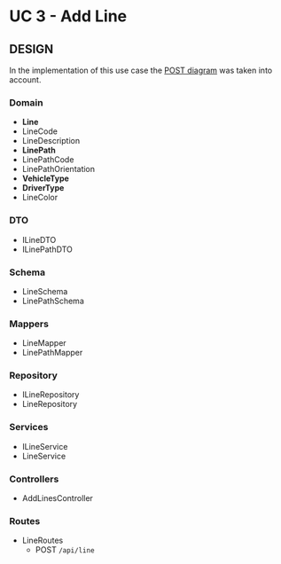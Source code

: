# UC 3 - Add Line #

## DESIGN ##

In the implementation of this use case the [POST diagram](../POST.png) was taken into account.

### Domain ###
* **Line**
* LineCode
* LineDescription
* **LinePath**
* LinePathCode
* LinePathOrientation
* **VehicleType**
* **DriverType**
* LineColor

### DTO ###
* ILineDTO
* ILinePathDTO

### Schema ###
* LineSchema
* LinePathSchema

### Mappers ###
* LineMapper
* LinePathMapper

### Repository ###
* ILineRepository
* LineRepository

### Services ###
* ILineService
* LineService

### Controllers ###
* AddLinesController

### Routes ###
* LineRoutes
    * POST ```/api/line```